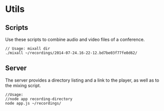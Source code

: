 # Utils

## Scripts
Use these scripts to combine audio and video files of a conference.
```
// Usage: mixall dir
./mixall ~/recordings/2014-07-24.16-22-12.bd7be03f77fe0d62/
```

## Server
The server provides a directory listing and a link to the player, as well as to the mixing script.
```
//Usage:
//node app recording-directory
node app.js ~/recordings/
```